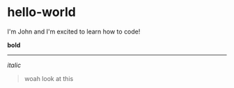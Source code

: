 # hello-world
I'm John and I'm excited to learn how to code!

**bold**

---

*italic*
>woah look at this

